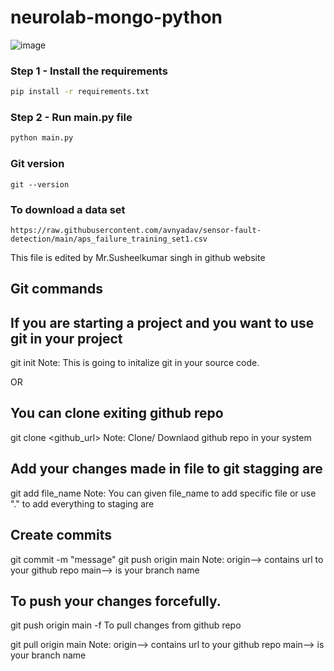 # neurolab-mongo-python

![image](https://user-images.githubusercontent.com/57321948/196933065-4b16c235-f3b9-4391-9cfe-4affcec87c35.png)

### Step 1 - Install the requirements

```bash
pip install -r requirements.txt
```

### Step 2 - Run main.py file

```bash
python main.py
```

### Git version
```
git --version
```

### To download a data set

```
https://raw.githubusercontent.com/avnyadav/sensor-fault-detection/main/aps_failure_training_set1.csv
```


This file is edited by Mr.Susheelkumar singh in github website

## Git commands

## If you are starting a project and you want to use git in your project

git init
Note: This is going to initalize git in your source code.

OR


## You can clone exiting github repo

git clone <github_url>
Note: Clone/ Downlaod github repo in your system

## Add your changes made in file to git stagging are

git add file_name
Note: You can given file_name to add specific file or use "." to add everything to staging are

## Create commits

git commit -m "message"
git push origin main
Note: origin--> contains url to your github repo main--> is your branch name

## To push your changes forcefully.

git push origin main -f
To pull changes from github repo


git pull origin main
Note: origin--> contains url to your github repo main--> is your branch name